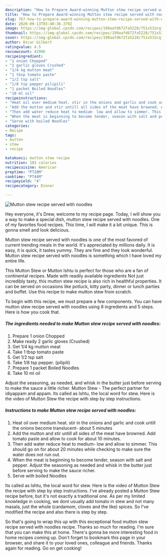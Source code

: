 ```yaml
---
description: "How to Prepare Award-winning Mutton stew recipe served with noodles"
title: "How to Prepare Award-winning Mutton stew recipe served with noodles"
slug: 767-how-to-prepare-award-winning-mutton-stew-recipe-served-with-noodles
date: 2020-09-13T03:40:36.379Z
image: https://img-global.cpcdn.com/recipes/199aafd672fa5228/751x532cq70/mutton-stew-recipe-served-with-noodles-recipe-main-photo.jpg
thumbnail: https://img-global.cpcdn.com/recipes/199aafd672fa5228/751x532cq70/mutton-stew-recipe-served-with-noodles-recipe-main-photo.jpg
cover: https://img-global.cpcdn.com/recipes/199aafd672fa5228/751x532cq70/mutton-stew-recipe-served-with-noodles-recipe-main-photo.jpg
author: Oscar Gilbert
ratingvalue: 4.5
reviewcount: 42996
recipeingredient:
- "1 onion Chopped"
- "2 garlic gloves Crushed"
- "1/4 kg mutton meat"
- "1 tbsp tomato paste"
- "1/2 tsp salt"
- "1/8 tsp pepper pilipili"
- "1 packet Boiled Noodles"
- "10 ml oil"
recipeinstructions:
- "Heat oil over medium heat. stir in the onions and garlic and cook untill the onions become translucent- about 5 minutes"
- "Add the mutton and stir untill all sides of the meat have browned. Add tomato paste and allow to cook for about 10 minutes."
- "Then add water reduce heat to medium- low and allow to simmer. This should go on for about 20 minutes while checking to make sure the water does not run out."
- "When the meat is beginning to become tender, season with salt and pepper. Adjust the seasoning as needed and whisk in the butter just before serving to make the sauce richer."
- "Serve with boiled Noodles"
categories:
- Recipe
tags:
- mutton
- stew
- recipe

katakunci: mutton stew recipe 
nutrition: 183 calories
recipecuisine: American
preptime: "PT20M"
cooktime: "PT44M"
recipeyield: "4"
recipecategory: Dinner

---
```



![Mutton stew recipe served with noodles](https://img-global.cpcdn.com/recipes/199aafd672fa5228/751x532cq70/mutton-stew-recipe-served-with-noodles-recipe-main-photo.jpg)

Hey everyone, it's Drew, welcome to my recipe page. Today, I will show you a way to make a special dish, mutton stew recipe served with noodles. One of my favorites food recipes. This time, I will make it a bit unique. This is gonna smell and look delicious.

Mutton stew recipe served with noodles is one of the most favored of current trending meals in the world. It's appreciated by millions daily. It is easy, it is quick, it tastes yummy. They are fine and they look wonderful. Mutton stew recipe served with noodles is something which I have loved my entire life.

This Mutton Stew or Mutton Ishtu is perfect for those who are a fan of continental recipes. Made with readily available ingredients Not just incredibly tasty, this mutton stew recipe is also rich in healthful properties. It can be served on occasions like potluck, kitty party, dinner or lunch parties and buffet. Use this recipe to make mutton stew from scratch.


To begin with this recipe, we must prepare a few components. You can have mutton stew recipe served with noodles using 8 ingredients and 5 steps. Here is how you cook that.

<!--inarticleads1-->

##### The ingredients needed to make Mutton stew recipe served with noodles:

1. Prepare 1 onion Chopped
1. Make ready 2 garlic gloves (Crushed)
1. Get 1/4 kg mutton meat
1. Take 1 tbsp tomato paste
1. Get 1/2 tsp salt
1. Take 1/8 tsp pepper. (pilipili)
1. Prepare 1 packet Boiled Noodles
1. Take 10 ml oil


Adjust the seasoning, as needed, and whisk in the butter just before serving to make the sauce a little richer. Mutton Stew - The perfect partner for idiyappam and appam. Its called as Ishtu, the local word for stew. Here is the video of Mutton Stew the recipe with step by step instructions. 

<!--inarticleads2-->

##### Instructions to make Mutton stew recipe served with noodles:

1. Heat oil over medium heat. stir in the onions and garlic and cook untill the onions become translucent- about 5 minutes
1. Add the mutton and stir untill all sides of the meat have browned. Add tomato paste and allow to cook for about 10 minutes.
1. Then add water reduce heat to medium- low and allow to simmer. This should go on for about 20 minutes while checking to make sure the water does not run out.
1. When the meat is beginning to become tender, season with salt and pepper. Adjust the seasoning as needed and whisk in the butter just before serving to make the sauce richer.
1. Serve with boiled Noodles


Its called as Ishtu, the local word for stew. Here is the video of Mutton Stew the recipe with step by step instructions. I&#39;ve already posted a Mutton Stew recipe before, but it&#39;s not exactly a traditional one. As per my limited knowledge in cooking, we dont usually add tomato in stew and not many masala, just the whole (cardamom, cloves and the like) spices. So I&#39;ve modified the recipe and also there is step by step. 

So that's going to wrap this up with this exceptional food mutton stew recipe served with noodles recipe. Thanks so much for reading. I'm sure that you can make this at home. There's gonna be more interesting food in home recipes coming up. Don't forget to bookmark this page in your browser, and share it to your loved ones, colleague and friends. Thanks again for reading. Go on get cooking!
